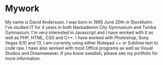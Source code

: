 # Mywork
My name is David Andersson. I was born in 1995 June 20th in Stockholm.
I've studied IT for 4 years in both Nackademin City Gymnasium and Tumba Gymnasium.
I'm very interested in Javascript and I have worked with it as well as PHP, HTML, CSS and C++.
I have worked with Photoshop, Sony Vegas 9,10 and 13, I am currently using either Notepad ++ or Sublime text to code raw.
I have also worked with most Office programs as well as  Visual Studios and Dreamweaver.
If you know swedish, please see my portfolio for more information.
